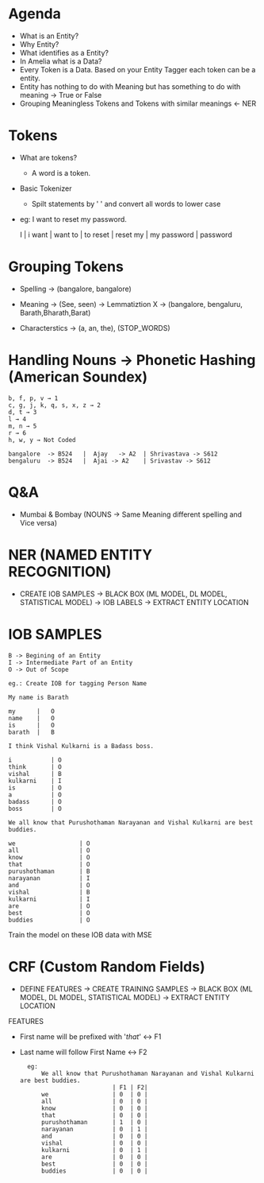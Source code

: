 # Agenda 
- What is an Entity?
- Why Entity?
- What identifies as a Entity?
- In Amelia what is a Data?
- Every Token is a Data. Based on your Entity Tagger each token can be a entity.
- Entity has nothing to do with Meaning but has something to do with meaning -> True or False
- Grouping Meaningless Tokens and Tokens with similar meanings <- NER

# Tokens

- What are tokens?
    - A word is a token. 

- Basic Tokenizer
    - Spilt statements by ' ' and convert all words to lower case

- eg: I want to reset my password.

    I           | i
    want        | want
    to          | to
    reset       | reset
    my          | my
    password    | password

# Grouping Tokens

- Spelling -> (bangalore, bangalore)
- Meaning -> (See, seen) -> Lemmatiztion  X -> (bangalore, bengaluru, Barath,Bharath,Barat)

- Characterstics -> (a, an, the), (STOP_WORDS)

# Handling Nouns -> Phonetic Hashing (American Soundex)
    b, f, p, v → 1 
    c, g, j, k, q, s, x, z → 2 
    d, t → 3 
    l → 4 
    m, n → 5
    r → 6 
    h, w, y → Not Coded

    bangalore  -> B524   |  Ajay   -> A2  | Shrivastava -> S612
    bengaluru  -> B524   |  Ajai -> A2    | Srivastav -> S612

# Q&A

- Mumbai & Bombay  (NOUNS -> Same Meaning different spelling and Vice versa)


# NER (NAMED ENTITY RECOGNITION)  

- CREATE IOB SAMPLES -> BLACK BOX (ML MODEL, DL MODEL, STATISTICAL MODEL) -> IOB LABELS -> EXTRACT ENTITY LOCATION

# IOB SAMPLES

    B -> Begining of an Entity
    I -> Intermediate Part of an Entity
    O -> Out of Scope

    eg.: Create IOB for tagging Person Name

    My name is Barath

    my      |   O
    name    |   O
    is      |   O
    barath  |   B

    I think Vishal Kulkarni is a Badass boss.

    i           | O
    think       | O
    vishal      | B
    kulkarni    | I
    is          | O
    a           | O
    badass      | O
    boss        | O

    We all know that Purushothaman Narayanan and Vishal Kulkarni are best buddies.

    we                  | O
    all                 | O
    know                | O
    that                | O
    purushothaman       | B
    narayanan           | I
    and                 | O
    vishal              | B
    kulkarni            | I
    are                 | O
    best                | O
    buddies             | O


Train the model on these IOB data with MSE

# CRF (Custom Random Fields)


- DEFINE FEATURES -> CREATE TRAINING SAMPLES -> BLACK BOX (ML MODEL, DL MODEL, STATISTICAL MODEL) -> EXTRACT ENTITY LOCATION

FEATURES
- First name will be prefixed with '_*that*_' <-> F1
- Last name will follow First Name <-> F2

        eg:
            We all know that Purushothaman Narayanan and Vishal Kulkarni are best buddies.
                                | F1 | F2|
            we                  | 0  | 0 |
            all                 | 0  | 0 |
            know                | 0  | 0 |
            that                | 0  | 0 |
            purushothaman       | 1  | 0 |
            narayanan           | 0  | 1 |
            and                 | 0  | 0 |
            vishal              | 0  | 0 |
            kulkarni            | 0  | 1 |
            are                 | 0  | 0 |
            best                | 0  | 0 |
            buddies             | 0  | 0 |
